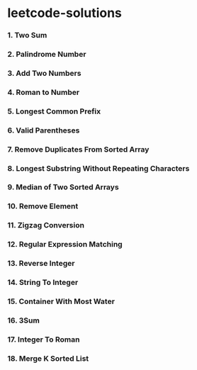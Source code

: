 # leetcode-solutions

### 1. Two Sum

### 2. Palindrome Number

### 3. Add Two Numbers

### 4. Roman to Number

### 5. Longest Common Prefix

### 6. Valid Parentheses

### 7. Remove Duplicates From Sorted Array

### 8. Longest Substring Without Repeating Characters

### 9. Median of Two Sorted Arrays

### 10. Remove Element

### 11. Zigzag Conversion

### 12. Regular Expression Matching

### 13. Reverse Integer

### 14. String To Integer

### 15. Container With Most Water

### 16. 3Sum

### 17. Integer To Roman

### 18. Merge K Sorted List
